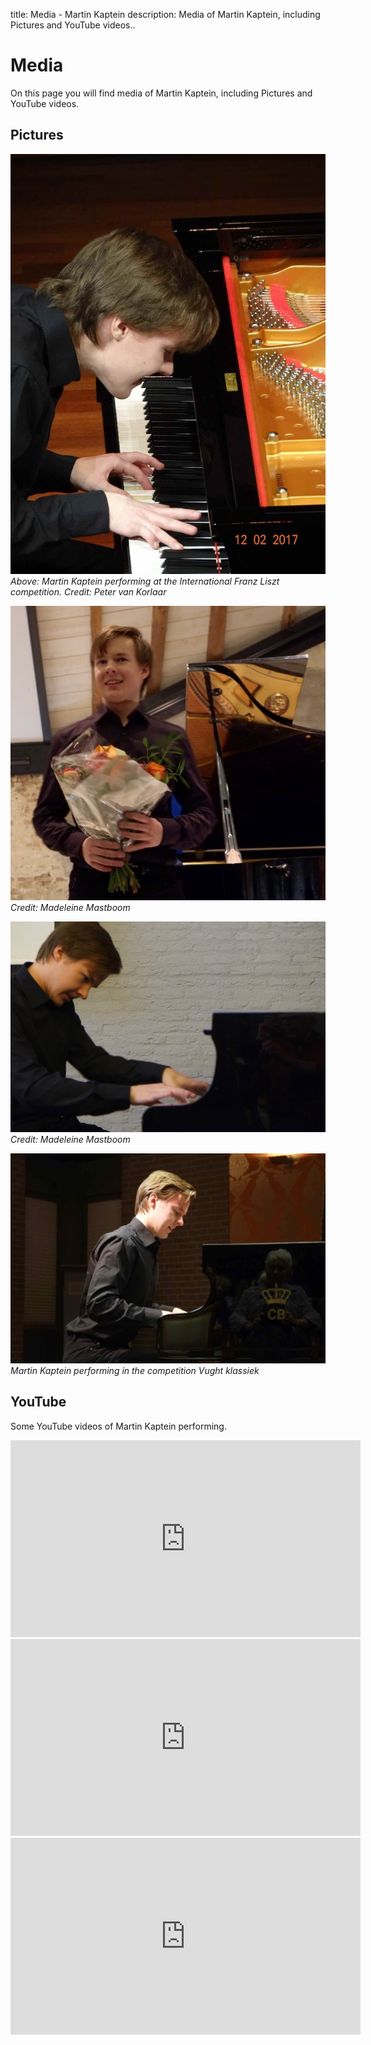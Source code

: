 title: Media - Martin Kaptein
description: Media of Martin Kaptein, including Pictures and YouTube videos..

# Media
On this page you will find media of Martin Kaptein, including Pictures and YouTube videos.

## Pictures
![Martin Kaptein performing at the International Franz Liszt competition](images/liszt_competition.jpg)
*Above: Martin Kaptein performing at the International Franz Liszt competition. Credit: Peter van Korlaar*

![1 Picture of Martin Kaptein](images/IMG_4492.JPG)
*Credit: Madeleine Mastboom*

![2 Picture of Martin Kaptein](images/IMG_4489.JPG)
*Credit: Madeleine Mastboom*

![Martin Kaptein performing in the competition Vught klassiek](images/IMG_4434_small.jpg)
*Martin Kaptein performing in the competition Vught klassiek*

## YouTube
Some YouTube videos of Martin Kaptein performing.
<iframe width="560" height="315" src="https://www.youtube.com/embed/QdbIjzpYhqE?ecver=1" frameborder="0" allowfullscreen></iframe>

<iframe width="560" height="315" src="https://www.youtube.com/embed/wLOvg2Qcbmc?ecver=1" frameborder="0" allowfullscreen></iframe>

<iframe width="560" height="315" src="https://www.youtube.com/embed/H0kXqRMuOus?ecver=1" frameborder="0" allowfullscreen></iframe>